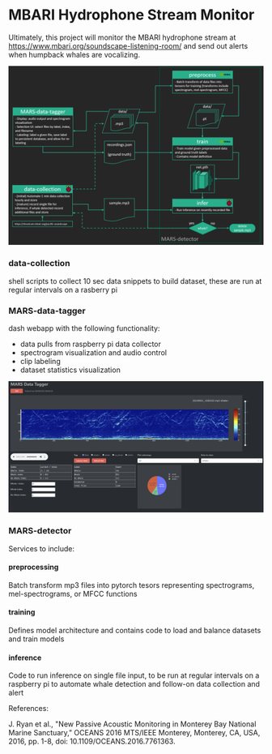 # MBARI Hydrophone Stream Monitor

Ultimately, this project will monitor the MBARI hydrophone stream at https://www.mbari.org/soundscape-listening-room/ and send out alerts when humpback whales are vocalizing.

![](screenshots/project-architecture.png)

### data-collection 
shell scripts to collect 10 sec data snippets to build dataset, these are run at regular intervals on a rasberry pi
### MARS-data-tagger
dash webapp with the following functionality:
- data pulls from raspberry pi data collector
- spectrogram visualization and audio control
- clip labeling
- dataset statistics visualization

![](screenshots/MARS-data-tagger.png)

### MARS-detector
Services to include:
#### preprocessing
Batch transform mp3 files into pytorch tesors representing spectrograms, mel-spectrograms, or MFCC functions
#### training
Defines model architecture and contains code to load and balance datasets and train models
#### inference
Code to run inference on single file input, to be run at regular intervals on a raspberry pi to automate whale detection and follow-on data collection and alert

References:

J. Ryan et al., "New Passive Acoustic Monitoring in Monterey Bay National Marine Sanctuary," OCEANS 2016 MTS/IEEE Monterey, Monterey, CA, USA, 2016, pp. 1-8, doi: 10.1109/OCEANS.2016.7761363.
